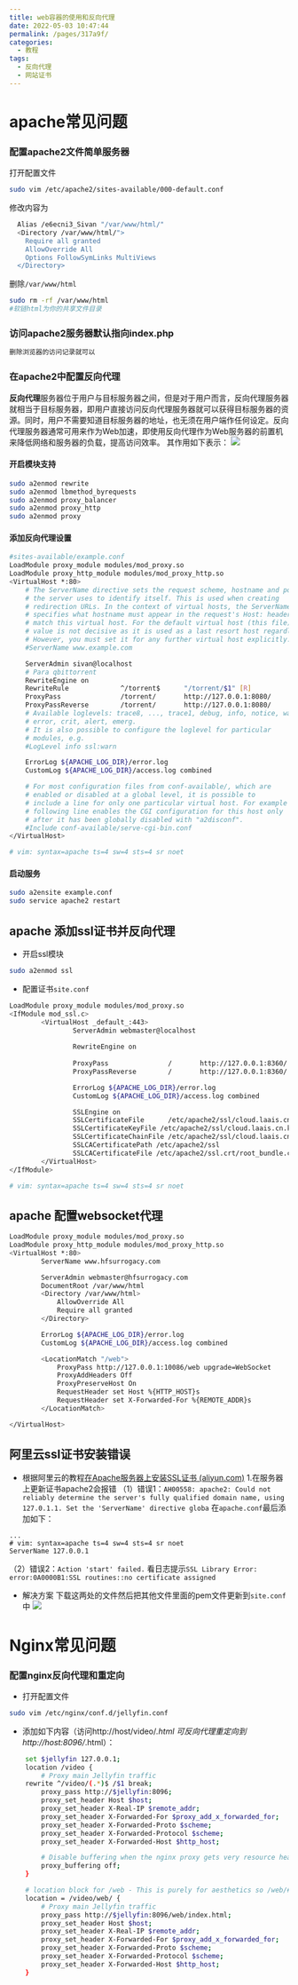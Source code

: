 ```yaml
---
title: web容器的使用和反向代理
date: 2022-05-03 10:47:44
permalink: /pages/317a9f/
categories:
  - 教程
tags:
  - 反向代理
  - 网站证书
---
```

# apache常见问题
### 配置apache2文件简单服务器
打开配置文件
```bash
sudo vim /etc/apache2/sites-available/000-default.conf
```
修改内容为
```bash
  Alias /e6ecni3_Sivan "/var/www/html/"
  <Directory /var/www/html/">
    Require all granted
    AllowOverride All
    Options FollowSymLinks MultiViews
  </Directory>
```
删除```/var/www/html```
```bash
sudo rm -rf /var/www/html
#软链html为你的共享文件目录
```
### 访问apache2服务器默认指向index.php

  ```bash
删除浏览器的访问记录就可以
  ```
### 在apache2中配置反向代理
**反向代理**服务器位于用户与目标服务器之间，但是对于用户而言，反向代理服务器就相当于目标服务器，即用户直接访问反向代理服务器就可以获得目标服务器的资源。同时，用户不需要知道目标服务器的地址，也无须在用户端作任何设定。反向代理服务器通常可用来作为Web加速，即使用反向代理作为Web服务器的前置机来降低网络和服务器的负载，提高访问效率。
其作用如下表示：
![](https://cdn.jsdelivr.net/gh/SivanLaai/image-store-rep@master/note/20220322171953.png)

#### 开启模块支持

```bash
sudo a2enmod rewrite
sudo a2enmod lbmethod_byrequests
sudo a2enmod proxy_balancer
sudo a2enmod proxy_http
sudo a2enmod proxy
```
#### 添加反向代理设置
```bash
#sites-available/example.conf
LoadModule proxy_module modules/mod_proxy.so
LoadModule proxy_http_module modules/mod_proxy_http.so
<VirtualHost *:80>
	# The ServerName directive sets the request scheme, hostname and port that
	# the server uses to identify itself. This is used when creating
	# redirection URLs. In the context of virtual hosts, the ServerName
	# specifies what hostname must appear in the request's Host: header to
	# match this virtual host. For the default virtual host (this file) this
	# value is not decisive as it is used as a last resort host regardless.
	# However, you must set it for any further virtual host explicitly.
	#ServerName www.example.com

	ServerAdmin sivan@localhost
	# Para qbittorrent
	RewriteEngine on
	RewriteRule             ^/torrent$      "/torrent/$1" [R]
	ProxyPass               /torrent/       http://127.0.0.1:8080/
	ProxyPassReverse        /torrent/       http://127.0.0.1:8080/
	# Available loglevels: trace8, ..., trace1, debug, info, notice, warn,
	# error, crit, alert, emerg.
	# It is also possible to configure the loglevel for particular
	# modules, e.g.
	#LogLevel info ssl:warn

	ErrorLog ${APACHE_LOG_DIR}/error.log
	CustomLog ${APACHE_LOG_DIR}/access.log combined

	# For most configuration files from conf-available/, which are
	# enabled or disabled at a global level, it is possible to
	# include a line for only one particular virtual host. For example the
	# following line enables the CGI configuration for this host only
	# after it has been globally disabled with "a2disconf".
	#Include conf-available/serve-cgi-bin.conf
</VirtualHost>

# vim: syntax=apache ts=4 sw=4 sts=4 sr noet

```

#### 启动服务
```bash
sudo a2ensite example.conf
sudo service apache2 restart
```

## apache 添加ssl证书并反向代理
- 开启ssl模块
```bash
sudo a2enmod ssl
```
- 配置证书```site.conf```
```bash
LoadModule proxy_module modules/mod_proxy.so                                  
<IfModule mod_ssl.c>            
        <VirtualHost _default_:443>
                ServerAdmin webmaster@localhost                                                                
                                                                                        
                RewriteEngine on
  
                ProxyPass               /       http://127.0.0.1:8360/
                ProxyPassReverse        /       http://127.0.0.1:8360/

                ErrorLog ${APACHE_LOG_DIR}/error.log
                CustomLog ${APACHE_LOG_DIR}/access.log combined

                SSLEngine on
                SSLCertificateFile      /etc/apache2/ssl/cloud.laais.cn.pem
                SSLCertificateKeyFile /etc/apache2/ssl/cloud.laais.cn.key
                SSLCertificateChainFile /etc/apache2/ssl/cloud.laais.cn.crt
				SSLCACertificatePath /etc/apache2/ssl
                SSLCACertificateFile /etc/apache2/ssl.crt/root_bundle.crt                                        
        </VirtualHost>                                                          
</IfModule>  

# vim: syntax=apache ts=4 sw=4 sts=4 sr noet

```

## apache 配置websocket代理

```bash
LoadModule proxy_module modules/mod_proxy.so
LoadModule proxy_http_module modules/mod_proxy_http.so
<VirtualHost *:80>
        ServerName www.hfsurrogacy.com

        ServerAdmin webmaster@hfsurrogacy.com
        DocumentRoot /var/www/html
        <Directory /var/www/html>
            AllowOverride All
            Require all granted
        </Directory>

        ErrorLog ${APACHE_LOG_DIR}/error.log
        CustomLog ${APACHE_LOG_DIR}/access.log combined

        <LocationMatch "/web">
            ProxyPass http://127.0.0.1:10086/web upgrade=WebSocket
            ProxyAddHeaders Off
            ProxyPreserveHost On
            RequestHeader set Host %{HTTP_HOST}s
            RequestHeader set X-Forwarded-For %{REMOTE_ADDR}s
        </LocationMatch>

</VirtualHost>
```


## 阿里云ssl证书安装错误
- 根据阿里云的教程[在Apache服务器上安装SSL证书 (aliyun.com)](https://help.aliyun.com/document_detail/98727.html?spm=0.2020520163.help.dexternal.172bmN0amN0aZT)
1.在服务器上更新证书apache2会报错
（1）错误1：```AH00558: apache2: Could not reliably determine the server's fully qualified domain name, using 127.0.1.1. Set the 'ServerName' directive globa```
在```apache.conf```最后添加如下：
```
...
# vim: syntax=apache ts=4 sw=4 sts=4 sr noet                                                                                                                                                   
ServerName 127.0.0.1 
```

（2）错误2：```Action 'start' failed.```
看日志提示```SSL Library Error: error:0A0000B1:SSL routines::no certificate assigned```
- 解决方案
下载这两处的文件然后把其他文件里面的pem文件更新到```site.conf```中
![](https://cdn.staticaly.com/gh/SivanLaai/image-store-rep@master/note/20221212231557.png)


# Nginx常见问题
### 配置nginx反向代理和重定向
- 打开配置文件
```bash
sudo vim /etc/nginx/conf.d/jellyfin.conf
```

- 添加如下内容（访问http://host/video/*.html 可反向代理重定向到http://host:8096/*.html）：
```bash
	set $jellyfin 127.0.0.1;
    location /video {
        # Proxy main Jellyfin traffic
	rewrite ^/video/(.*)$ /$1 break;
        proxy_pass http://$jellyfin:8096; 
        proxy_set_header Host $host;
        proxy_set_header X-Real-IP $remote_addr;
        proxy_set_header X-Forwarded-For $proxy_add_x_forwarded_for;
        proxy_set_header X-Forwarded-Proto $scheme;
        proxy_set_header X-Forwarded-Protocol $scheme;
        proxy_set_header X-Forwarded-Host $http_host;

        # Disable buffering when the nginx proxy gets very resource heavy upon streaming
        proxy_buffering off;
    }

    # location block for /web - This is purely for aesthetics so /web/#!/ works instead of having to go to /web/index.html/#!/
    location = /video/web/ {
        # Proxy main Jellyfin traffic
        proxy_pass http://$jellyfin:8096/web/index.html;
        proxy_set_header Host $host;
        proxy_set_header X-Real-IP $remote_addr;
        proxy_set_header X-Forwarded-For $proxy_add_x_forwarded_for;
        proxy_set_header X-Forwarded-Proto $scheme;
        proxy_set_header X-Forwarded-Protocol $scheme;
        proxy_set_header X-Forwarded-Host $http_host;
    }

```
